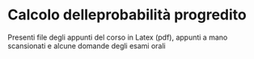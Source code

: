 # Calcolo delleprobabilità progredito

Presenti file degli appunti del corso in Latex (pdf), appunti a mano scansionati e alcune domande degli esami orali
